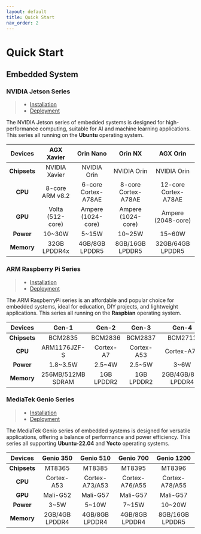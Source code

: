 ```yaml
---
layout: default
title: Quick Start
nav_order: 2
---
```


# Quick Start

## **Embedded System**

### NVIDIA Jetson Series

>* [Installation]()
>* [Deployment]()

The NVIDIA Jetson series of embedded systems is designed for high-performance computing, suitable for AI and machine learning applications. This series all running on the **Ubuntu** operating system.

|  Devices     | AGX Xavier        | Orin Nano     | Orin NX          | AGX Orin          |
|:------------:|:-----------------:|:-------------:|:----------------:|:-----------------:|
| **Chipsets** | NVIDIA Xavier     | NVIDIA Orin   | NVIDIA Orin      | NVIDIA Orin       |
| **CPU**      | 8-core ARM v8.2   | 6-core Cortex-A78AE | 8-core Cortex-A78AE | 12-core Cortex-A78AE |
| **GPU**      | Volta (512-core)  | Ampere (1024-core) | Ampere (1024-core) | Ampere (2048-core) |
| **Power**    | 10~30W            | 5~15W         | 10~25W           | 15~60W            |
| **Memory**   | 32GB LPDDR4x      | 4GB/8GB LPDDR5 | 8GB/16GB LPDDR5  | 32GB/64GB LPDDR5  |

 
### ARM Raspberry Pi Series

>* [Installation]()
>* [Deployment]()

The ARM RaspberryPi series is an affordable and popular choice for embedded systems, ideal for education, DIY projects, and lightweight applications. This series all running on the **Raspbian** operating system.

|  Devices  | Gen-1        | Gen-2        | Gen-3        | Gen-4        | Gen-5         |
|:----------:|:-----------:|:-----------:|:-----------:|:-----------:|:------------:|
| **Chipsets** | BCM2835    | BCM2836      | BCM2837      | BCM2711      | BCM2712       |
| **CPU**    | ARM1176JZF-S | Cortex-A7    | Cortex-A53   | Cortex-A72   | Cortex-A76    |
| **Power**  | 1.8~3.5W    | 2.5~4W       | 2.5~5W       | 3~6W         | 4~8W          |
| **Memory** | 256MB/512MB SDRAM | 1GB LPDDR2 | 1GB LPDDR2  | 2GB/4GB/8GB LPDDR4 | 4GB/8GB LPDDR4 |

### MediaTek Genio Series

>* [Installation]()
>* [Deployment]()

The MediaTek Genio series of embedded systems is designed for versatile applications, offering a balance of performance and power efficiency. This series all supporting **Ubuntu-22.04** and **Yocto** operating systems.

|  Devices     | Genio 350    | Genio 510     | Genio 700     | Genio 1200     |
| :----------: |:------------:|:-------------:|:-------------:|:--------------:|
| **Chipsets** |  MT8365      |  MT8385       |   MT8395      |   MT8396       |
| **CPU**      | Cortex-A53   | Cortex-A73/A53 | Cortex-A76/A55 | Cortex-A78/A55 |
| **GPU**      | Mali-G52     | Mali-G57      | Mali-G57      | Mali-G57       |
| **Power**    | 3~5W         | 5~10W         | 7~15W         | 10~20W         |
| **Memory**   | 2GB/4GB LPDDR4 | 4GB/8GB LPDDR4 | 4GB/8GB LPDDR4 | 8GB/16GB LPDDR5 |